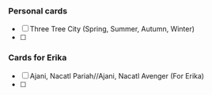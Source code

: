 ### Personal cards
- [ ] Three Tree City (Spring, Summer, Autumn, Winter)
- [ ] 

### Cards for Erika
- [ ] Ajani, Nacatl Pariah//Ajani, Nacatl Avenger (For Erika)
- [ ] 